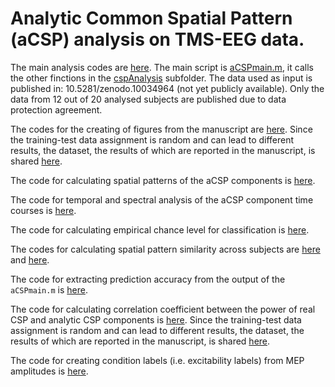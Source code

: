 # Analytic Common Spatial Pattern (aCSP) analysis on TMS-EEG data.
The main analysis codes are [here](cspAnalysis). The main script is [aCSPmain.m](cspAnalysis/aCSPmain.m), it calls the other finctions in the [cspAnalysis](cspAnalysis) subfolder. The data used as input is published in: 10.5281/zenodo.10034964 (not yet publicly available). Only the data from 12 out of 20 analysed subjects are published due to data protection agreement.

The codes for the creating of figures from the manuscript are [here](ManuscriptFigures). Since the training-test data assignment is random and can lead to different results, the dataset, the results of which are reported in the manuscript, is shared [here](ManuscriptFigures/fig_PSD_TC_data.mat).

The code for calculating spatial patterns of the aCSP components is [here](Patterns/calculatePatternsFun.m).

The code for temporal and spectral analysis of the aCSP component time courses is [here](TimeFreq/timecourse.m).

The code for calculating empirical chance level for classification is [here](Statistics/aCSP_Null.m).

The codes for calculating spatial pattern similarity across subjects are [here](Statistics/CorrelationChannelPermutation.m) and [here](Statistics/CorrelationPatternPermutation.m).

The code for extracting prediction accuracy from the output of the `aCSPmain.m` is [here](interpretation/extract_accuracies.m).

The code for calculating correlation coefficient between the power of real CSP and analytic CSP components is [here](interpretation/realVSanalyticCorrelation.m). Since the training-test data assignment is random and can lead to different results, the dataset, the results of which are reported in the manuscript, is shared [here](interpretation/realVSanalytic_data.mat).

The code for creating condition labels (i.e. excitability labels) from MEP amplitudes is [here](label_meps.m).
